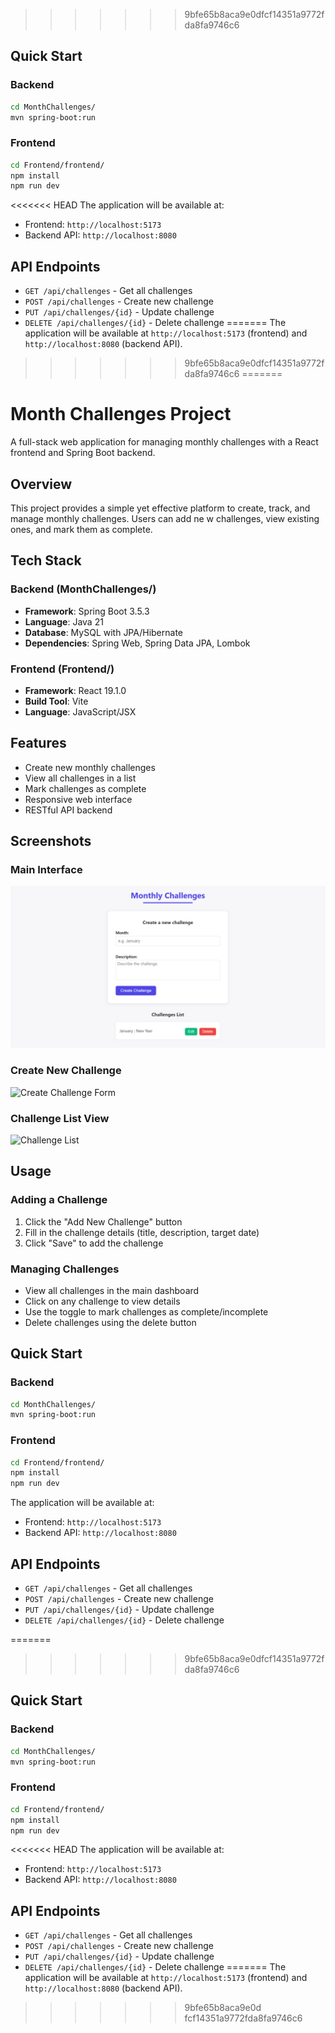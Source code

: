 >>>>>>> 9bfe65b8aca9e0dfcf14351a9772fda8fa9746c6
## Quick Start

### Backend
```bash
cd MonthChallenges/
mvn spring-boot:run
```

### Frontend
```bash
cd Frontend/frontend/
npm install
npm run dev
```

<<<<<<< HEAD
The application will be available at:
- Frontend: `http://localhost:5173`
- Backend API: `http://localhost:8080`
                                                        
                                                    
## API Endpoints

- `GET /api/challenges` - Get all challenges
- `POST /api/challenges` - Create new challenge
- `PUT /api/challenges/{id}` - Update challenge
- `DELETE /api/challenges/{id}` - Delete challenge
=======
The application will be available at `http://localhost:5173` (frontend) and `http://localhost:8080` (backend API).
>>>>>>> 9bfe65b8aca9e0dfcf14351a9772fda8fa9746c6
=======
# Month Challenges Project

A full-stack web application for managing monthly challenges with a React frontend and Spring Boot backend.

## Overview

This project provides a simple yet effective platform to create, track, and manage monthly challenges. Users can add ne w challenges, view existing ones, and mark them as complete.

## Tech Stack

### Backend (MonthChallenges/)
- **Framework**: Spring Boot 3.5.3
- **Language**: Java 21
- **Database**: MySQL with JPA/Hibernate
- **Dependencies**: Spring Web, Spring Data JPA, Lombok

### Frontend (Frontend/)
- **Framework**: React 19.1.0
- **Build Tool**: Vite
- **Language**: JavaScript/JSX

## Features

- Create new monthly challenges
- View all challenges in a list
- Mark challenges as complete
- Responsive web interface
- RESTful API backend

## Screenshots

### Main Interface
![Main Interface](./image.png)

### Create New Challenge
![Create Challenge Form](https://via.placeholder.com/800x400/2196F3/white?text=Create+Challenge+Form)

### Challenge List View
![Challenge List](https://via.placeholder.com/800x400/FF9800/white?text=Challenge+List+View)

## Usage

### Adding a Challenge
1. Click the "Add New Challenge" button
2. Fill in the challenge details (title, description, target date)
3. Click "Save" to add the challenge

### Managing Challenges
- View all challenges in the main dashboard
- Click on any challenge to view details
- Use the toggle to mark challenges as complete/incomplete
- Delete challenges using the delete button

## Quick Start

### Backend
```bash
cd MonthChallenges/
mvn spring-boot:run
```

### Frontend
```bash
cd Frontend/frontend/
npm install
npm run dev
```

The application will be available at:
- Frontend: `http://localhost:5173`
- Backend API: `http://localhost:8080`

## API Endpoints

- `GET /api/challenges` - Get all challenges
- `POST /api/challenges` - Create new challenge
- `PUT /api/challenges/{id}` - Update challenge
- `DELETE /api/challenges/{id}` - Delete challenge

=======
>>>>>>> 9bfe65b8aca9e0dfcf14351a9772fda8fa9746c6
## Quick Start

### Backend
```bash
cd MonthChallenges/
mvn spring-boot:run
```

### Frontend
```bash
cd Frontend/frontend/
npm install
npm run dev
```

<<<<<<< HEAD
The application will be available at:
- Frontend: `http://localhost:5173`
- Backend API: `http://localhost:8080`

## API Endpoints

- `GET /api/challenges` - Get all challenges
- `POST /api/challenges` - Create new challenge
- `PUT /api/challenges/{id}` - Update challenge
- `DELETE /api/challenges/{id}` - Delete challenge
=======
The application will be available at `http://localhost:5173` (frontend) and `http://localhost:8080` (backend API).

>>>>>>> 9bfe65b8aca9e0d                         fcf14351a9772fda8fa9746c6
